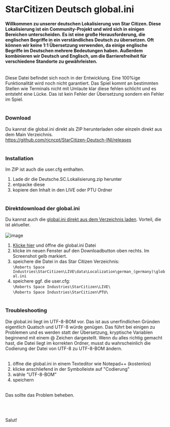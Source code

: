 # StarCitizen Deutsch global.ini
#### Willkommen zu unserer deutschen Lokalisierung von Star Citizen. Diese Lokalisierung ist ein Community-Projekt und wird sich in einigen Bereichen unterscheiden. Es ist eine große Herausforderung, die englischen Begriffe in ein verständliches Deutsch zu übersetzen. Oft können wir keine 1:1 Übersetzung verwenden, da einige englische Begriffe im Deutschen mehrere Bedeutungen haben. Außerdem kombinieren wir Deutsch und Englisch, um die Barrierefreiheit für verschiedene Standorte zu gewährleisten.
<br/>
Diese Datei befindet sich noch in der Entwicklung. Eine 100%ige Funktionalität wird noch nicht garantiert. Das Spiel kommt an bestimmten Stellen wie Terminals nicht mit Umlaute klar diese fehlen schlicht und es entsteht eine Lücke. Das ist kein Fehler der Übersetzung sondern ein Fehler im Spiel.
<br/><br/>

### Download
Du kannst die global.ini direkt als ZIP herunterladen oder einzeln direkt aus dem Main Verzeichnis.<br/>
https://github.com/rjcncpt/StarCitizen-Deutsch-INI/releases
<br/><br/>

### Installation
Im ZIP ist auch die user.cfg enthalten.

1. Lade dir die Deutsche.SC.Lokalisierung.zip herunter
2. entpacke diese
3. kopiere den Inhalt in den LIVE oder PTU Ordner
<br/><br/>

### Direktdownload der global.ini
Du kannst auch die [global.ini direkt aus dem Verzeichnis laden](https://github.com/rjcncpt/StarCitizen-Deutsch-INI/blob/main/global.ini). Vorteil, die ist aktueller.<br/><br/>
![image](https://i.imgur.com/jTabj3V.png)
1. [Klicke hier](https://github.com/rjcncpt/StarCitizen-Deutsch-INI/blob/main/global.ini) und öffne die global.ini Datei
2. klicke im neuen Fenster auf den Downloadbutton oben rechts. Im Screenshot gelb markiert.
3. speichere die Datei in das Star Citizen Verzeichnis:<br/>
`\Roberts Space Industries\StarCitizen\LIVE\data\Localization\german_(germany)\global.ini`
4. speichere ggf. die user.cfg:<br/>
`\Roberts Space Industries\StarCitizen\LIVE\`<br/>
`\Roberts Space Industries\StarCitizen\PTU\`
<br/><br/>

### Troubleshooting
Die global.ini liegt im UTF-8-BOM vor. Das ist aus unerfindlichen Gründen eigentlich Quatsch und UTF-8 würde genügen. Das führt bei einigen zu Problemen und es werden statt der Übersetzung, kryptische Variablen beginnend mit einem @ Zeichen dargestellt. Wenn du alles richtig gemacht hast, die Datei liegt im korrekten Ordner, musst du wahrscheinlich die Codierung der Datei von UTF-8 zu UTF-8-BOM ändern.
<br/><br/>
1. öffne die global.ini in einem Texteditor wie Notepad++ (kostenlos)
2. klicke anschliefend in der Symbolleiste auf "Codierung"
3. wähle "UTF-8-BOM"
4. speichern
<br/><br/>

Das sollte das Problem beheben.

<br/><br/>

Salut!

